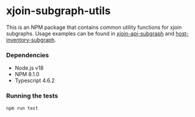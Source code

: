 # xjoin-subgraph-utils
This is an NPM package that contains common utility functions for xjoin subgraphs. Usage examples can be found in [xjoin-api-subgraph](https://github.com/RedHatInsights/xjoin-api-subgraph) and [host-inventory-subgraph](https://github.com/RedHatInsights/host-inventory-subgraph).

### Dependencies

- Node.js v18
- NPM 8.1.0
- Typescript 4.6.2

### Running the tests

```
npm run test
```